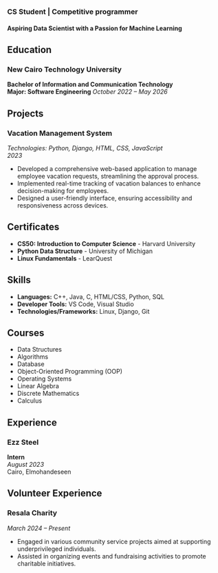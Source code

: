 ### CS Student | Competitive programmer
#### Aspiring Data Scientist with a Passion for Machine Learning

## Education

### New Cairo Technology University  
**Bachelor of Information and Communication Technology**  
**Major: Software Engineering**
*October 2022 – May 2026*  


## Projects

### Vacation Management System  
*Technologies: Python, Django, HTML, CSS, JavaScript*  
*2023*  
- Developed a comprehensive web-based application to manage employee vacation requests, streamlining the approval process.
- Implemented real-time tracking of vacation balances to enhance decision-making for employees.
- Designed a user-friendly interface, ensuring accessibility and responsiveness across devices.

## Certificates

- **CS50: Introduction to Computer Science** - Harvard University
- **Python Data Structure** - University of Michigan
- **Linux Fundamentals** - LearQuest

## Skills

- **Languages:** C++, Java, C, HTML/CSS, Python, SQL
- **Developer Tools:** VS Code, Visual Studio
- **Technologies/Frameworks:** Linux, Django, Git

## Courses

- Data Structures
- Algorithms
- Database
- Object-Oriented Programming (OOP)
- Operating Systems
- Linear Algebra
- Discrete Mathematics
- Calculus

## Experience

### Ezz Steel  
**Intern**  
*August 2023*  
Cairo, Elmohandeseen

## Volunteer Experience

### Resala Charity
*March 2024 – Present*
- Engaged in various community service projects aimed at supporting underprivileged individuals.
- Assisted in organizing events and fundraising activities to promote charitable initiatives.
